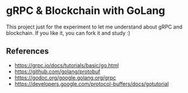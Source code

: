 # gRPC & Blockchain with GoLang
This project just for the experiment to let me understand about gRPC and blockchain. If you like it, you can fork it and study :)
## References
 - https://grpc.io/docs/tutorials/basic/go.html
 - https://github.com/golang/protobuf
 - https://godoc.org/google.golang.org/grpc
 - https://developers.google.com/protocol-buffers/docs/gotutorial